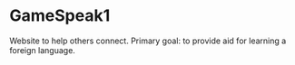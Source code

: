 # GameSpeak1
Website to help others connect. 
Primary goal: to provide aid for learning a foreign language. 
